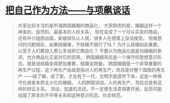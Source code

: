 # [把自己作为方法——与项飙谈话](https://weread.qq.com/web/bookDetail/d7532f80813ab680cg012708)

> 大家比较关注的是所谓跨国婚姻的商品化，
大家顾虑的是，婚姻这样一个神圣的、自然的、最基本的人际关系，
现在变成了一个可以买卖的商品，还有中介组团出国，新娘排队让人挑，很多人在感情上没法接受。
但我想问的问题相反，如果结婚难，不结婚不就行了吗？
为什么结婚如此重要，以至于人们要投入那么多钱把它商品化？
不要以为商品化就是对婚姻的亵渎，也许商品化正是对它的崇拜。
跨国婚姻背后是一个保守的思想意识形态，就是说结婚变得更加重要，结婚没商量。
跨国婚姻是一个非常重要的再生产过程，这个再生产品就是指对人的再生产，而且是对整个国族的再生产
——结了婚，成了家，才会有下一代，文明才能遗传下来，这是一种保守化或者本质主义化的婚姻。
人的跨国流动，人的再生产，背后总是有这样的辩证关系。
流动，加速的流动，不一定使生活变得更开放，反而可能加固了原本的不平等关系和这种意识形态、社会规范。
